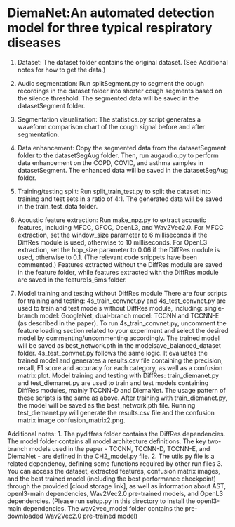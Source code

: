 # DiemaNet:An automated detection model for three typical respiratory diseases
1. Dataset: The dataset folder contains the original dataset. (See Additional notes for how to get the data.)

2. Audio segmentation: Run splitSegment.py to segment the cough recordings in the dataset folder into shorter cough segments based on the silence threshold. The segmented data will be saved in the datasetSegment folder.

3. Segmentation visualization: The statistics.py script generates a waveform comparison chart of the cough signal before and after segmentation.

4. Data enhancement: Copy the segmented data from the datasetSegment folder to the datasetSegAug folder. Then, run augaudio.py to perform data enhancement on the COPD, COVID, and asthma samples in datasetSegment. The enhanced data will be saved in the datasetSegAug folder.

5. Training/testing split: Run split_train_test.py to split the dataset into training and test sets in a ratio of 4:1. The generated data will be saved in the train_test_data folder.

6. Acoustic feature extraction: Run make_npz.py to extract acoustic features, including MFCC, GFCC, OpenL3, and Wav2Vec2.0. For MFCC extraction, set the window_size parameter to 6 milliseconds if the DiffRes module is used, otherwise to 10 milliseconds.
For OpenL3 extraction, set the hop_size parameter to 0.06 if the DiffRes module is used, otherwise to 0.1. (The relevant code snippets have been commented.) Features extracted without the DiffRes module are saved in the feature folder, while features extracted with the DiffRes module are saved in the feature1s_6ms folder.

7. Model training and testing without DiffRes module There are four scripts for training and testing:
4s_train_convnet.py and 4s_test_convnet.py are used to train and test models without DiffRes module, including: single-branch model: GoogleNet, dual-branch model: TCCNN and TCCNN-E (as described in the paper).
To run 4s_train_convnet.py, uncomment the feature loading section related to your experiment and select the desired model by commenting/uncommenting accordingly. The trained model will be saved as best_network.pth in the modelsave_balanced_dataset folder.
4s_test_convnet.py follows the same logic. It evaluates the trained model and generates a results.csv file containing the precision, recall, F1 score and accuracy for each category, as well as a confusion matrix plot.
Model training and testing with DiffRes:
train_diemanet.py and test_diemanet.py are used to train and test models containing DiffRes modules, mainly TCCNN-D and DiemaNet. The usage pattern of these scripts is the same as above. After training with train_diemanet.py, the model will be saved as the best_network.pth file. Running test_diemanet.py will generate the results.csv file and the confusion matrix image confusion_matrix2.png.

Additional notes: 1. The pydiffres folder contains the DiffRes dependencies. The model folder contains all model architecture definitions. The key two-branch models used in the paper - TCCNN, TCCNN-D, TCCNN-E, and DiemaNet - are defined in the CH2_model.py file.
2. The utils.py file is a related dependency, defining some functions required by other run files
3. You can access the dataset, extracted features, confusion matrix images, and the best trained model (including the best performance checkpoint) through the provided [cloud storage link], as well as information about AST, openl3-main dependencies, Wav2Vec2.0 pre-trained models, and OpenL3 dependencies. (Please run setup.py in this directory to install the openl3-main dependencies. The wav2vec_model folder contains the pre-downloaded Wav2Vec2.0 pre-trained model)
